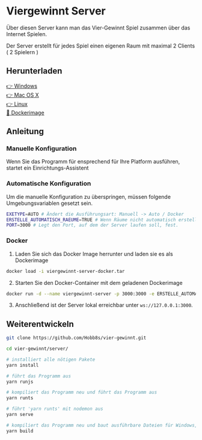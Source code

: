 # Viergewinnt Server

Über diesen Server kann man das Vier-Gewinnt Spiel zusammen über das Internet Spielen.  
  
Der Server erstellt für jedes Spiel einen eigenen Raum mit maximal 2 Clients ( 2 Spielern )  

## Herunterladen

[👉 Windows](https://github.com/Hobb8s/viergewinnt/releases/download/{{tag}}/viergewinnt-server-windows.exe)  
[👉 Mac OS X](https://github.com/Hobb8s/viergewinnt/releases/download/{{tag}}/viergewinnt-server-macos)  
[👉 Linux](https://github.com/Hobb8s/viergewinnt/releases/download/{{tag}}/viergewinnt-server-linux)  
[🐳 Dockerimage](https://github.com/Hobb8s/viergewinnt/releases/download/{{tag}}/viergewinnt-docker.tar)  

## Anleitung

### Manuelle Konfiguration
Wenn Sie das Programm für ensprechend für Ihre Platform ausführen, startet ein Einrichtungs-Assistent

### Automatische Konfiguration
Um die manuelle Konfiguration zu überspringen, müssen folgende Umgebungsvariablen gesetzt sein.

```sh
EXETYPE=AUTO # Ändert die Ausführungsart: Manuell -> Auto / Docker
ERSTELLE_AUTOMATISCH_RAEUME=TRUE # Wenn Räume nicht automatisch erstellt werden sollen: 'FALSE'.
PORT=3000 # Legt den Port, auf dem der Server laufen soll, fest.
```

### Docker
1. Laden Sie sich das Docker Image herrunter und laden sie es als Dockerimage
```sh
docker load -i viergewinnt-server-docker.tar
```
2. Starten Sie den Docker-Container mit dem geladenen Dockerimage
```sh
docker run -d --name viergewinnt-server -p 3000:3000 -e ERSTELLE_AUTOMATISCH_RAEUME=TRUE -e PORT=3000 --restart=always viergewinnt:latest
```
3. Anschließend ist der Server lokal erreichbar unter `ws://127.0.0.1:3000`.

## Weiterentwickeln

```sh
git clone https://github.com/Hobb8s/vier-gewinnt.git

cd vier-gewinnt/server/

# installiert alle nötigen Pakete
yarn install

# führt das Programm aus
yarn runjs

# kompiliert das Programm neu und führt das Programm aus
yarn runts

# führt 'yarn runts' mit nodemon aus
yarn serve

# kompiliert das Programm neu und baut ausführbare Dateien für Windows, OS X und Linux
yarn build
```